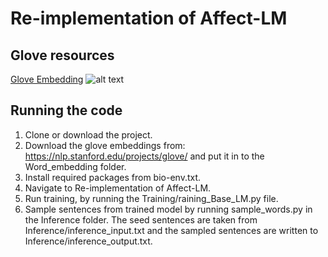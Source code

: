 # Re-implementation of Affect-LM
## Glove resources
[Glove Embedding](https://drive.google.com/drive/u/0/folders/1CGXtIhERCgWAxIc3JyYFlSmR0x6xTxsR "Resource Folder")
![alt text](https://svgsilh.com/svg/1462088.svg)

## Running the code
1. Clone or download the project.
2. Download the glove embeddings from: https://nlp.stanford.edu/projects/glove/ and put it in to the Word_embedding folder.
3. Install required packages from bio-env.txt.
4. Navigate to Re-implementation of Affect-LM.
5. Run training, by running the Training/raining_Base_LM.py file.
6. Sample sentences from trained model by running sample_words.py in the Inference folder. The seed sentences are taken from Inference/inference_input.txt and the sampled sentences are written to Inference/inference_output.txt.


